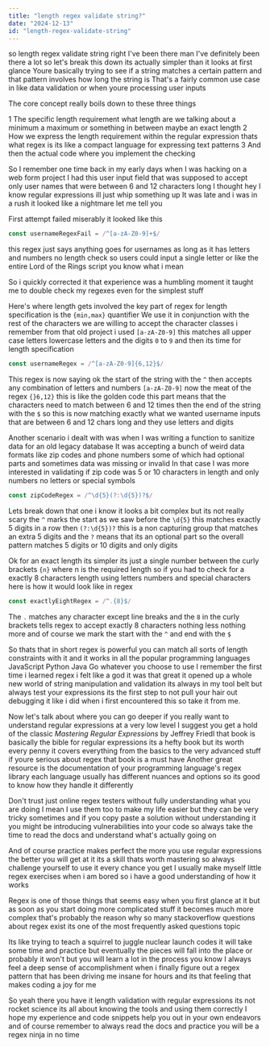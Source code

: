 ```yaml
---
title: "length regex validate string?"
date: "2024-12-13"
id: "length-regex-validate-string"
---
```


 so length regex validate string right I've been there man I've definitely been there a lot so let's break this down its actually simpler than it looks at first glance Youre basically trying to see if a string matches a certain pattern and that pattern involves how long the string is That's a fairly common use case in like data validation or when youre processing user inputs

The core concept really boils down to these three things

1 The specific length requirement what length are we talking about a minimum a maximum or something in between maybe an exact length
2 How we express the length requirement within the regular expression thats what regex is its like a compact language for expressing text patterns
3 And then the actual code where you implement the checking

So I remember one time back in my early days when I was hacking on a web form project I had this user input field that was supposed to accept only user names that were between 6 and 12 characters long I thought hey I know regular expressions ill just whip something up It was late and i was in a rush it looked like a nightmare let me tell you

First attempt failed miserably it looked like this

```javascript
const usernameRegexFail = /^[a-zA-Z0-9]+$/
```
this regex just says anything goes for usernames as long as it has letters and numbers no length check so users could input a single letter or like the entire Lord of the Rings script you know what i mean

So i quickly corrected it that experience was a humbling moment it taught me to double check my regexes even for the simplest stuff

Here's where length gets involved the key part of regex for length specification is the `{min,max}` quantifier We use it in conjunction with the rest of the characters we are willing to accept the character classes i remember from that old project i used `[a-zA-Z0-9]` this matches all upper case letters lowercase letters and the digits `0` to `9` and then its time for length specification

```javascript
const usernameRegex = /^[a-zA-Z0-9]{6,12}$/
```
This regex is now saying ok the start of the string with the `^` then accepts any combination of letters and numbers `[a-zA-Z0-9]` now the meat of the regex `{}6,12}` this is like the golden code this part means that the characters need to match between 6 and 12 times then the end of the string with the `$` so this is now matching exactly what we wanted username inputs that are between 6 and 12 chars long and they use letters and digits

Another scenario i dealt with was when I was writing a function to sanitize data for an old legacy database It was accepting a bunch of weird data formats like zip codes and phone numbers some of which had optional parts and sometimes data was missing or invalid In that case I was more interested in validating if zip code was 5 or 10 characters in length and only numbers no letters or special symbols

```javascript
const zipCodeRegex = /^\d{5}(?:\d{5})?$/
```

Lets break down that one i know it looks a bit complex but its not really scary the `^` marks the start as we saw before the `\d{5}` this matches exactly 5 digits in a row then `(?:\d{5})?` this is a non capturing group that matches an extra 5 digits and the `?` means that its an optional part so the overall pattern matches 5 digits or 10 digits and only digits

Ok for an exact length its simpler its just a single number between the curly brackets `{n}` where n is the required length so if you had to check for a exactly 8 characters length using letters numbers and special characters here is how it would look like in regex

```javascript
const exactlyEightRegex = /^.{8}$/
```

The `.` matches any character except line breaks and the `8` in the curly brackets tells regex to accept exactly 8 characters nothing less nothing more and of course we mark the start with the `^` and end with the `$`

So thats that in short regex is powerful you can match all sorts of length constraints with it and it works in all the popular programming languages JavaScript Python Java Go whatever you choose to use I remember the first time i learned regex i felt like a god it was that great it opened up a whole new world of string manipulation and validation its always in my tool belt but always test your expressions its the first step to not pull your hair out debugging it like i did when i first encountered this so take it from me.

Now let's talk about where you can go deeper if you really want to understand regular expressions at a very low level I suggest you get a hold of the classic _Mastering Regular Expressions_ by Jeffrey Friedl that book is basically the bible for regular expressions its a hefty book but its worth every penny it covers everything from the basics to the very advanced stuff if youre serious about regex that book is a must have Another great resource is the documentation of your programming language's regex library each language usually has different nuances and options so its good to know how they handle it differently

Don't trust just online regex testers without fully understanding what you are doing I mean I use them too to make my life easier but they can be very tricky sometimes and if you copy paste a solution without understanding it you might be introducing vulnerabilities into your code so always take the time to read the docs and understand what's actually going on

And of course practice makes perfect the more you use regular expressions the better you will get at it its a skill thats worth mastering so always challenge yourself to use it every chance you get I usually make myself little regex exercises when i am bored so i have a good understanding of how it works

Regex is one of those things that seems easy when you first glance at it but as soon as you start doing more complicated stuff it becomes much more complex that's probably the reason why so many stackoverflow questions about regex exist its one of the most frequently asked questions topic

Its like trying to teach a squirrel to juggle nuclear launch codes it will take some time and practice but eventually the pieces will fall into the place or probably it won't but you will learn a lot in the process you know I always feel a deep sense of accomplishment when i finally figure out a regex pattern that has been driving me insane for hours and its that feeling that makes coding a joy for me

So yeah there you have it length validation with regular expressions its not rocket science its all about knowing the tools and using them correctly I hope my experience and code snippets help you out in your own endeavors and of course remember to always read the docs and practice you will be a regex ninja in no time
